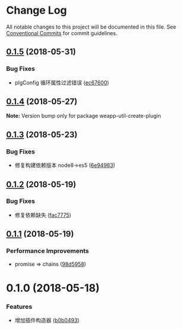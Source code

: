 # Change Log

All notable changes to this project will be documented in this file.
See [Conventional Commits](https://conventionalcommits.org) for commit guidelines.

<a name="0.1.5"></a>
## [0.1.5](https://github.com/tolerance-go/weapp-start/compare/weapp-util-create-plugin@0.1.4...weapp-util-create-plugin@0.1.5) (2018-05-31)


### Bug Fixes

* plgConfig 循环属性过滤错误 ([ec67600](https://github.com/tolerance-go/weapp-start/commit/ec67600))




<a name="0.1.4"></a>
## [0.1.4](https://github.com/tolerance-go/weapp-start/compare/weapp-util-create-plugin@0.1.3...weapp-util-create-plugin@0.1.4) (2018-05-27)




**Note:** Version bump only for package weapp-util-create-plugin

<a name="0.1.3"></a>
## [0.1.3](https://github.com/tolerance-go/weapp-cli/compare/weapp-util-create-plugin@0.1.2...weapp-util-create-plugin@0.1.3) (2018-05-23)


### Bug Fixes

* 修复构建依赖版本 node8->es5 ([6e94983](https://github.com/tolerance-go/weapp-cli/commit/6e94983))




<a name="0.1.2"></a>
## [0.1.2](https://github.com/tolerance-go/weapp-cli/compare/weapp-util-create-plugin@0.1.1...weapp-util-create-plugin@0.1.2) (2018-05-19)


### Bug Fixes

* 修复依赖缺失 ([fac7775](https://github.com/tolerance-go/weapp-cli/commit/fac7775))




<a name="0.1.1"></a>
## [0.1.1](https://github.com/tolerance-go/weapp-cli/compare/weapp-util-create-plugin@0.1.0...weapp-util-create-plugin@0.1.1) (2018-05-19)


### Performance Improvements

* promise => chains ([98d5958](https://github.com/tolerance-go/weapp-cli/commit/98d5958))




<a name="0.1.0"></a>
# 0.1.0 (2018-05-18)


### Features

* 增加插件构造器 ([b0b0493](https://github.com/tolerance-go/weapp-cli/commit/b0b0493))
